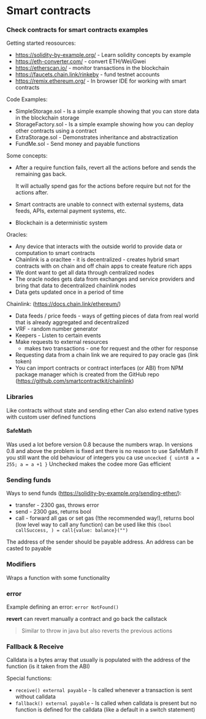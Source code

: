# Smart contracts

### Check contracts for smart contracts examples


Getting started reosources:
- https://solidity-by-example.org/ - Learn solidity concepts by example 
- https://eth-converter.com/ - convert ETH/Wei/Gwei
- https://etherscan.io/ - monitor transactions in the blockchain
- https://faucets.chain.link/rinkeby - fund testnet accounts
- https://remix.ethereum.org/ - In browser IDE for working with smart contracts

Code Examples:
 - SimpleStorage.sol - Is a simple example showing that you can store data in the blockchain storage
 - StorageFactory.sol - Is a simple example showing how you can deploy other contracts using a contract
 - ExtraStorage.sol - Demonstrates inheritance and abstractization
 - FundMe.sol - Send money and payable functions

Some concepts:
- After a require function fails, revert all the actions before and sends the remaining gas back.
  
  It will actually spend gas for the actions before require but not for the actions after.
- Smart contracts are unable to connect with external systems, data feeds, APIs, external payment systems, etc.
- Blockchain is a deterministic system

Oracles:
- Any device that interacts with the outside world to provide data or computation to smart contracts
- Chainlink is a oracltee - it is decentralized - creates hybrid smart contracts with on chain and off chain apps to create feature rich apps
- We dont want to get all data through centralized nodes
- The oracle nodes gets data from exchanges and service providers and bring that data to decentralized chainlink nodes
- Data gets updated once in a period of time

Chainlink: (https://docs.chain.link/ethereum/)
- Data feeds / price feeds - ways of getting pieces of data from real world that is already aggregated and decentralized
- VRF - random number generator
- Keepers - Listen to certain events
- Make requests to external resources
  - makes two transactions - one for request and the other for response
- Requesting data from a chain link we are required to pay oracle gas (link token)
- You can import contracts or contract interfaces (or ABI) from NPM package manager which is created from the GitHub repo (https://github.com/smartcontractkit/chainlink)


### Libraries
Like contracts without state and sending ether
Can also extend native types with custom user defined functions

#### SafeMath
Was used a lot before version 0.8 because the numbers wrap.
In versions 0.8 and above the problem is fixed ant there is no reason to use SafeMath 
If you still want the old behaviour of integers you ca use `uncecked { uint8 a = 255; a = a +1 }`
Unchecked makes the codee more Gas efficient

### Sending funds

Ways to send funds (https://solidity-by-example.org/sending-ether/):
 - transfer - 2300 gas, throws error
 - send - 2300 gas, returns bool
 - call - forward all gas or set gas (!the recommended way!), returns bool (low level way to call any function) can be used like this `(bool callSuccess, ) = call{value: balance}("")`

The address of the sender should be payable address. An address can be casted to payable 

### Modifiers
Wraps a function with some functionality

### error

Example defining an error:
`error NotFound()`

**revert** can revert manually a contract and go back the callstack 
> Similar to throw in java but also reverts the previous actions

### Fallback & Receive
Calldata is a bytes array that usually is populated with the address of the function (is it taken from the ABI)

Special functions:
- `receive() external payable` - Is called whenever a transaction is sent without calldata
- `fallback() external payable` - Is called when calldata is present but no function is defined for the calldata (like a default in a switch statement)
 